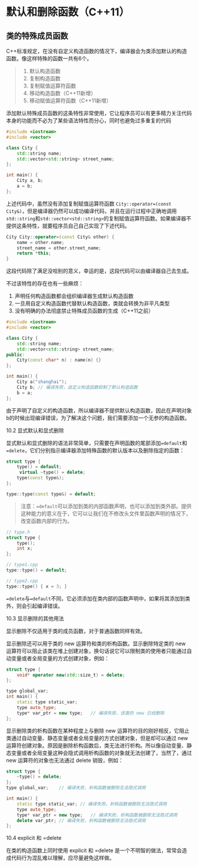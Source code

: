 # 默认和删除函数（C++11）

## 类的特殊成员函数

C++标准规定，在没有自定义构造函数的情况下，编译器会为类添加默认的构造函数。像这样特殊的函数一共有6个。

> 1. 默认构造函数
> 2. 复制构造函数
> 3. 复制赋值运算符函数
> 4. 移动构造函数（C++11新增）
> 5. 移动赋值运算符函数（C++11新增）

添加默认特殊成员函数的这条特性非常使用，它让程序员可以有更多精力关注代码本身的功能而不必为了某些语法特性而分心，同时也避免过多重复的代码

```C++
#include <iostream>
#include <vector>

class City {
    std::string name;
    std::vector<std::string> street_name;
};

int main() {
    City a, b;
    a = b;
};
```

上述代码中，虽然没有添加复制赋值运算符函数 `City::operator=(const City&)`，但是编译器仍然可以成功编译代码，并且在运行过程中正确地调用 `std::string`和`std::vector<std::string>`的复制赋值运算符函数。如果编译器不提供这条特性，就要程序员自己自己实现了下述代码。

```C++
City City::operator=(const City& other) {
    name = other.name;
    street_name = other.street_name;
    return *this;
}
```

这段代码除了满足没哈别的意义，幸运的是，这段代码可以由编译器自己去生成。

不过该特性的存在也有一些麻烦：

1. 声明任何构造函数都会组织编译器生成默认构造函数
2. 一旦用自定义构造函数代替默认构造函数，类就会转换为非平凡类型
3. 没有明确的办法彻底禁止特殊成员函数的生成（C++11之前）

```c++
#include <iostream>
#include <vector>

class City {
    std::string name;
    std::vector<std::string> street_name;
public:
    City(const char* n) : name(n) {}
};

int main() {
    City a("shanghai");
    City b;	// 编译失败，自定义构造函数抑制了默认构造函数
    b = a;
};
```

由于声明了自定义的构造函数，所以编译器不提供默认构造函数，因此在声明对象b的时候出现编译错误，为了解决这个问题，我们需要添加一个无参的构造函数。

10.2 显式默认和显式删除

显式默认和显式删除的语法非常简单，只需要在声明函数的尾部添加`=default`和`=delete`，它们分别指示编译器添加特殊函数的默认版本以及删除指定的函数：

```c++
struct type {
	type() = default;
     virtual ~type() = delete;
    type(const type&);
};

type::type(const type&) = default;
```

> 注意：`=default`可以添加到类的内部函数声明，也可以添加到类外部。提供这种能力的意义在于，它可以让我们在不修改头文件里函数声明的情况下，改变函数内部的行为。

```c++
// type.h
struct type {
    type();
    int x;
};

// type1.cpp
type::type() = default;

// type2.cpp
type::type() { x = 3; }
```

`=delete`与`=default`不同，它必须添加在类内部的函数声明中，如果将其添加到类外，则会引起编译错误。

10.3 显示删除的其他用法

显示删除不仅适用于类的成员函数，对于普通函数同样有效。

显示删除还可以用于类的 new 运算符和类的析构函数。显示删除特定类的 new 运算符可以阻止该类在堆上创建对象，换句话说它可以限制类的使用者只能通过自动变量或者全局变量的方式创建对象，例如：

```c++
struct type {
	void* operator new(std::size_t) = delete;
};

type global_var;
int main() {
	static type static_var;
    type auto_type;
    type* var_ptr = new type;	// 编译失败，该类的 new 已经删除
};
```

显示删除类的析构函数在某种程度上与删除 new 运算符的目的刚好相反，它阻止类通过自动变量、静态变量或者全局变量的方式创建对象，但是却可以通过 new 运算符创建对象。原因是删除析构函数后，类无法进行析构。所以像自动变量、静态变量或者全局变量这种会隐式调用析构函数的对象就无法创建了，当然了，通过 new 运算符的对象也无法通过 delete 销毁，例如：

```c++
struct type {
    ~type() = delete;
};
type global_var;	// 编译失败，析构函数被删除无法隐式调用

int main() {
	static type static_var;	// 编译失败，析构函数被删除无法隐式调用
    type auto_type;
    type* var_ptr = new type;	// 编译失败，析构函数被删除无法隐式调用
    delete var_ptr;	// 编译失败，析构函数被删除无法隐式调用
};
```

10.4 explicit 和 =delete

在类的构造函数上同时使用 explicit 和 =delete 是一个不明智的做法，常常会造成代码行为混乱难以理解，应尽量避免这样做。
